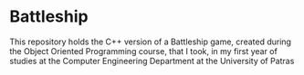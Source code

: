 # Battleship
This repository holds the C++ version of a Battleship game, created during the Object Oriented Programming course, that I took, in my first year of studies at the Computer Engineering Department at the University of Patras
